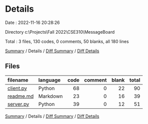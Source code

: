# Details

Date : 2022-11-16 20:28:26

Directory c:\\Projects\\Fall 2022\\CSE310\\MessageBoard

Total : 3 files,  130 codes, 0 comments, 50 blanks, all 180 lines

[Summary](results.md) / Details / [Diff Summary](diff.md) / [Diff Details](diff-details.md)

## Files
| filename | language | code | comment | blank | total |
| :--- | :--- | ---: | ---: | ---: | ---: |
| [client.py](/client.py) | Python | 68 | 0 | 22 | 90 |
| [readme.md](/readme.md) | Markdown | 23 | 0 | 16 | 39 |
| [server.py](/server.py) | Python | 39 | 0 | 12 | 51 |

[Summary](results.md) / Details / [Diff Summary](diff.md) / [Diff Details](diff-details.md)